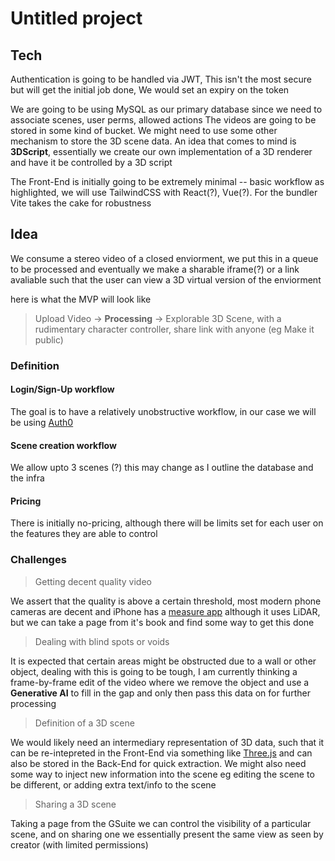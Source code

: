 # Untitled project 

## Tech

Authentication is going to be handled via JWT, This isn't the most secure but will get the initial job done, We would set an expiry on the token 

We are going to be using MySQL as our primary database since we need to associate scenes, user perms, allowed actions  The videos are going to be stored in some kind of bucket. We might need to use some other mechanism to store the 3D scene data. An idea that comes to mind is **3DScript**, essentially we create our own implementation of a 3D renderer and have it be controlled by a 3D script 

The Front-End is initially going to be extremely minimal -- basic workflow as highlighted, we will use TailwindCSS with React(?), Vue(?). For the bundler Vite takes the cake for robustness

## Idea

We consume a stereo video of a closed enviorment, we put this in a queue to be processed and eventually we make a sharable iframe(?) or a link avaliable such that the user can view a 3D virtual version of the enviorment

here is what the MVP will look like

> Upload Video -> **Processing** -> Explorable 3D Scene, with a rudimentary character controller, share link with anyone (eg Make it public)

### Definition

#### Login/Sign-Up workflow

The goal is to have a relatively unobstructive workflow, in our case we will be using [Auth0](https://auth0.com/)

#### Scene creation workflow

We allow upto 3 scenes (?) this may change as I outline the database and the infra 

#### Pricing

There is initially no-pricing, although there will be limits set for each user on the features they are able to control

### Challenges

> Getting decent quality video

We assert that the quality is above a certain threshold, most modern phone cameras are decent and iPhone has a [measure app](https://support.apple.com/en-in/HT208924) although it uses LiDAR, but we can take a page from it's book and find some way to get this done

> Dealing with blind spots or voids

It is expected that certain areas might be obstructed due to a wall or other object, dealing with this is going to be tough, I am currently thinking a frame-by-frame edit of the video where we remove the object and use a **Generative AI** to fill in the gap and only then pass this data on for further processing

> Definition of a 3D scene

We would likely need an intermediary representation of 3D data, such that it can be re-intepreted in the Front-End via something like [Three.js](https://threejs.org/) and can also be stored in the Back-End for quick extraction. We might also need some way to inject new information into the scene eg editing the scene to be different, or adding extra text/info to the scene

> Sharing a 3D scene

Taking a page from the GSuite we can control the visibility of a particular scene, and on sharing one we essentially present the same view as seen by creator (with limited permissions)
